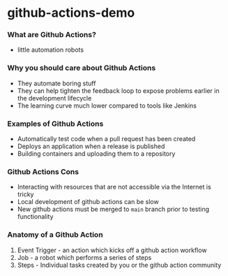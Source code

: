 # github-actions-demo


### What are Github Actions?

* little automation robots

### Why you should care about Github Actions

* They automate boring stuff
* They can help tighten the feedback loop to expose problems earlier in the development lifecycle
* The learning curve much lower compared to tools like Jenkins


### Examples of Github Actions

* Automatically test code when a pull request has been created
* Deploys an application when a release is published
* Building containers and uploading them to a repository


### Github Actions Cons

* Interacting with resources that are not accessible via the Internet is tricky
* Local development of github actions can be slow
* New github actions must be merged to `main` branch prior to testing functionality


### Anatomy of a Github Action

1. Event Trigger - an action which kicks off a github action workflow
2. Job - a robot which performs a series of steps
3. Steps - Individual tasks created by you or the github action community
